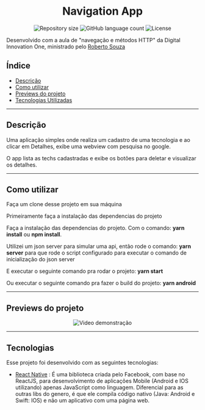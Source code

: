 <h1 align="center">
  Navigation App
</h1>

<p align="center">
 <img alt="Repository size" src="https://img.shields.io/github/repo-size/luizeduul/NavigationApp">
 <img alt="GitHub language count" src="https://img.shields.io/github/languages/count/luizeduul/NavigationApp">
 <img alt="License" src="https://img.shields.io/badge/license-MIT-brightgreen">
</p>
<p>Desenvolvido com a aula de "navegação e métodos HTTP" da Digital Innovation One,  ministrado pelo <a href="https://github.com/robertosousa1/" target="_blank" rel="noopener noreferrer nofollow">Roberto Souza</a></p>

## Índice
- [Descrição](#descrição)
- [Como utilizar](#como-utilizar)
- [Previews do projeto](#previews-do-projeto)
- [Tecnologias Utilizadas](#tecnologias)

---

## Descrição
<p>Uma aplicação simples onde realiza um cadastro de uma tecnologia e ao clicar em Detalhes, exibe uma webview com pesquisa no google.</p>
<p>O app lista as techs cadastradas e exibe os botões para deletar e visualizar os detalhes.

---

## Como utilizar 
<p>Faça um clone desse projeto em sua máquina</p>
<p>Primeiramente faça a instalação das dependencias do projeto</p>
<p>Faça a instalação das dependencias do projeto. Com o comando: <strong>yarn install</strong> ou <strong>npm install</strong>.</p>
<p>Utilizei um json server para simular uma api, então rode o comando: <strong>yarn server</strong> para que rode o script configurado para executar o comando de inicialização do json server</p>
<p>E executar o seguinte comando pra rodar o projeto: <strong>yarn start</strong></p>
<p>Ou executar o seguinte comando pra fazer o build do projeto: <strong>yarn android</strong></p>

---

## Previews do projeto

<p align="center">
 <img src="https://ik.imagekit.io/8qmbx6p1dq/Assets/app_navigation_ng5vSylvO.gif" alt="Video demonstração"/>
</p>

---

## Tecnologias
 Esse projeto foi desenvolvido com as seguintes tecnologias:
  - [React Native](https://facebook.github.io/react-native/) : É uma biblioteca criada pelo Facebook, com base no ReactJS, para desenvolvimento de aplicações Mobile (Android e IOS utilizando) apenas JavaScript como linguagem. Diferencial para as outras libs do genero, é que ele compila código nativo (Java: Android e Swift: IOS) e não um aplicativo com uma página web.
